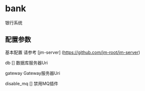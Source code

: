 # bank

银行系统

## 配置参数

基本配置 请参考 [jm-server] (https://github.com/jm-root/jm-server)

db [] 数据库服务器Uri

gateway Gateway服务器Uri

disable_mq [] 禁用MQ插件
